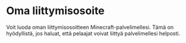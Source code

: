 # Oma liittymisosoite

Voit luoda oman liittymisosoitteen Minecraft-palvelimellesi. Tämä on hyödyllistä, jos haluat, että pelaajat voivat liittyä palvelimellesi helposti.
